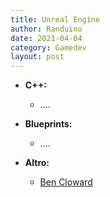 ```yaml
---
title: Unreal Engine
author: Randuino
date: 2021-04-04
category: Gamedev
layout: post
---
```


- **C++:**
    - ....
    
- **Blueprints:**
    - ....

- **Altro:**
    - <a href="https://www.youtube.com/user/bcloward" target="_blank">Ben Cloward</a>